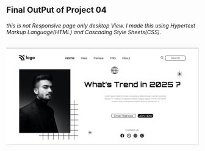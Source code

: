 ## Final OutPut of Project 04
###### this is not Responsive page only desktop View. I made this using Hypertext Markup Language(HTML) and Cascading Style Sheets(CSS). 
![final output ot project 04](../Final%20OutPut%20of%20Projects/project03.png)